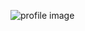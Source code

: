 ![profile image](https://avatars.githubusercontent.com/u/109369193?s=400&u=f86847a764f668fb4640bac0a56e2b28aebb6e60&v=4)
